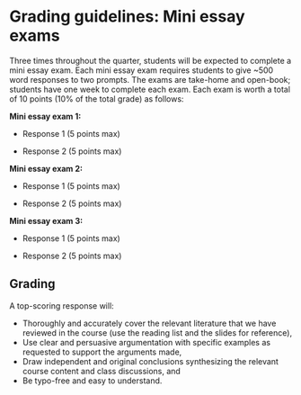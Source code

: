 # Grading guidelines: Mini essay exams

Three times throughout the quarter, students will be expected to complete a mini essay exam. Each mini essay exam requires students to give ~500 word responses to two prompts. The exams are take-home and open-book; students have one week to complete each exam. Each exam is worth a total of 10 points (10% of the total grade) as follows:

**Mini essay exam 1:**

* Response 1 (5 points max)

* Response 2 (5 points max)

**Mini essay exam 2:**

* Response 1 (5 points max)

* Response 2 (5 points max)

**Mini essay exam 3:**

* Response 1 (5 points max)

* Response 2 (5 points max)

## Grading

A top-scoring response will:

- Thoroughly and accurately cover the relevant literature that we have reviewed in the course (use the reading list and the slides for reference),
- Use clear and persuasive argumentation with specific examples as requested to support the arguments made,
- Draw independent and original conclusions synthesizing the relevant course content and class discussions, and
- Be typo-free and easy to understand.

